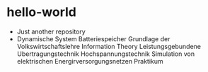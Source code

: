 # hello-world
- Just another repository
- Dynamische System 
Batteriespeicher
Grundlage der Volkswirtschaftslehre
Information Theory
Leistungsgebundene Ubertragungstechnik
Hochspannungstechnik 
Simulation von elektrischen Energirversorgungsnetzen
Praktikum
